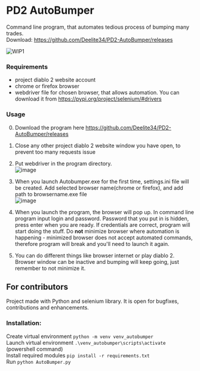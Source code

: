 # PD2 AutoBumper
 Command line program, that automates tedious process of bumping many trades.  
 Download: https://github.com/Deelite34/PD2-AutoBumper/releases
 
 ![WIP1](https://user-images.githubusercontent.com/35972878/113863728-4bfc6a00-97aa-11eb-929e-46e3b73a4fbb.gif)


 ### Requirements
 - project diablo 2 website account
 - chrome or firefox browser  
 - webdriver file for chosen browser, that allows automation. You can download it from https://pypi.org/project/selenium/#drivers
 ### Usage
 0. Download the program here https://github.com/Deelite34/PD2-AutoBumper/releases
 1. Close any other project diablo 2 website window you have open, to prevent too many requests issue
 2. Put webdriver in the program directory.  
 ![image](https://user-images.githubusercontent.com/35972878/113875920-84567500-97b7-11eb-8902-c94521472706.png)
 4. When you launch Autobumper.exe for the first time, settings.ini file will be created. Add selected browser name(chrome or firefox), and add path to browsername.exe file  
 ![image](https://user-images.githubusercontent.com/35972878/113876099-b36ce680-97b7-11eb-9fd0-b876d96283c5.png)

 6. When you launch the program, the browser will pop up. In command line program input login and password. Password that you put in is hidden, press enter when you are ready. If credentials are  correct, program will start doing the stuff. Do **not**   minimize browser where automation is happening - minimized browser does not accept automated commands, therefore program will break and you'll need to launch it again.
 7. You can do different things like browser internet or play diablo 2. Browser window can be inactive and bumping will keep going, just remember to not minimize it.  
 

## For contributors
Project made with Python and selenium library. It is open for bugfixes, contributions and enhancements.
### Installation:
Create virtual environment `python -m venv venv_autobumper`  
Launch virtual environment `.\venv_autobumper\scripts\activate` (powershell command)  
Install required modules `pip install -r requirements.txt`  
Run `python AutoBumper.py`  
